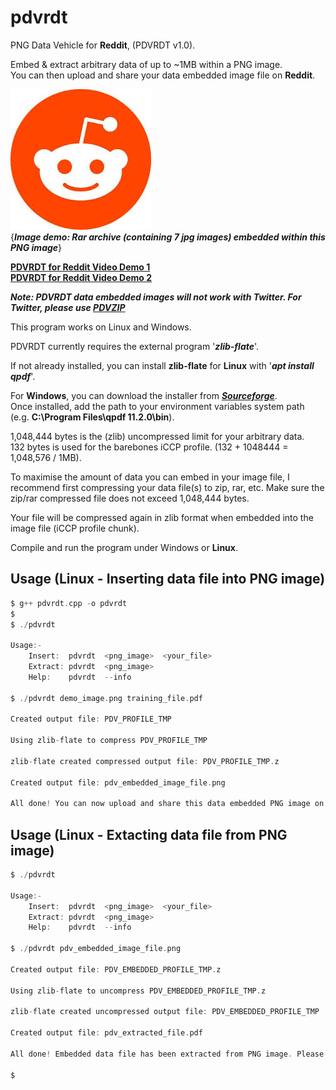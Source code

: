# pdvrdt

PNG Data Vehicle for **Reddit**, (PDVRDT v1.0).

Embed & extract arbitrary data of up to ~1MB within a PNG image.  
You can then upload and share your data embedded image file on **Reddit**. 

![Demo Image](https://github.com/CleasbyCode/pdvrdt/blob/main/demo_image/image_demo.png)  
{***Image demo: Rar archive (containing 7 jpg images) embedded within this PNG image***} 

[**PDVRDT for Reddit Video Demo 1**](https://www.youtube.com/watch_popup?v=xK7pxxl6Ro0)  
[**PDVRDT for Reddit Video Demo 2**](https://www.youtube.com/watch_popup?v=DZcva5QEy1U)

***Note: PDVRDT data embedded images will not work with Twitter.  For Twitter, please use [PDVZIP](https://github.com/CleasbyCode/pdvzip)***

This program works on Linux and Windows.

PDVRDT currently requires the external program '***zlib-flate***'.

If not already installed, you can install **zlib-flate** for **Linux** with '***apt install qpdf***'.  

For **Windows**, you can download the installer from [***Sourceforge***](https://sourceforge.net/projects/qpdf/).  
Once installed, add the path to your environment variables system path (e.g. **C:\Program Files\qpdf 11.2.0\bin**).
 
1,048,444 bytes is the (zlib) uncompressed limit for your arbitrary data.  
132 bytes is used for the barebones iCCP profile. (132 + 1048444 = 1,048,576 / 1MB).

To maximise the amount of data you can embed in your image file, I recommend first compressing your 
data file(s) to zip, rar, etc.  Make sure the zip/rar compressed file does not exceed 1,048,444 bytes.

Your file will be compressed again in zlib format when embedded into the image file (iCCP profile chunk).

Compile and run the program under Windows or **Linux**.

## Usage (Linux - Inserting data file into PNG image)

```c
$ g++ pdvrdt.cpp -o pdvrdt
$
$ ./pdvrdt

Usage:-
	Insert:  pdvrdt  <png_image>  <your_file>
	Extract: pdvrdt  <png_image>
	Help:	 pdvrdt  --info

$ ./pdvrdt demo_image.png training_file.pdf

Created output file: PDV_PROFILE_TMP

Using zlib-flate to compress PDV_PROFILE_TMP

zlib-flate created compressed output file: PDV_PROFILE_TMP.z

Created output file: pdv_embedded_image_file.png

All done! You can now upload and share this data embedded PNG image on Reddit.

```
## Usage (Linux - Extacting data file from PNG image)

```c
$ ./pdvrdt

Usage:-
	Insert:  pdvrdt  <png_image>  <your_file>
	Extract: pdvrdt  <png_image>
	Help:	 pdvrdt  --info
        
$ ./pdvrdt pdv_embedded_image_file.png

Created output file: PDV_EMBEDDED_PROFILE_TMP.z

Using zlib-flate to uncompress PDV_EMBEDDED_PROFILE_TMP.z

zlib-flate created uncompressed output file: PDV_EMBEDDED_PROFILE_TMP

Created output file: pdv_extracted_file.pdf

All done! Embedded data file has been extracted from PNG image. Please check your file.

$
```

##

